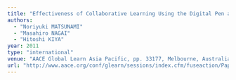 ```yaml
---
title: "Effectiveness of Collaborative Learning Using the Digital Pen and the Mind-Map"
authors:
  - "Noriyuki MATSUNAMI"
  - "Masahiro NAGAI"
  - "Hitoshi KIYA"
year: 2011
type: "international"
venue: "AACE Global Learn Asia Pacific, pp. 33177, Melbourne, Australia, 2011-03-31."
url: "http://www.aace.org/conf/glearn/sessions/index.cfm/fuseaction/PaperDetails?presentation_id=51424"
---
```

